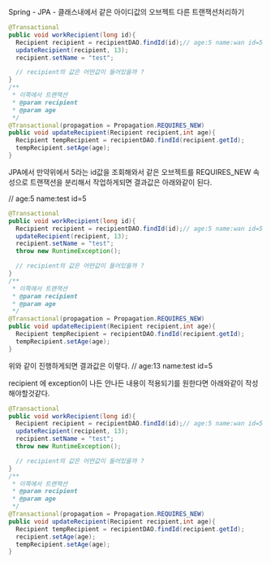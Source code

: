 Spring - JPA - 클래스내에서 같은 아이디값의 오브젝트 다른 트랜잭션처리하기

```java
@Transactional
public void workRecipient(long id){
  Recipient recipient = recipientDAO.findId(id);// age:5 name:wan id=5
  updateRecipient(recipient, 13);
  recipient.setName = "test";

  // recipient의 값은 어떤값이 들어있을까 ?
}
/**
 * 이쪽에서 트랜잭션
 * @param recipient
 * @param age
 */
@Transactional(propagation = Propagation.REQUIRES_NEW)
public void updateRecipient(Recipient recipient,int age){
  Recipient tempRecipient = recipientDAO.findId(recipient.getId);
  tempRecipient.setAge(age);
}
```

JPA에서 만약위에서 5라는 id값을 조회해와서 같은 오브젝트를 REQUIRES_NEW 속성으로 트랜잭션을 분리해서 작업하게되면 결과값은 아래와같이 된다.

// age:5 name:test id=5



```java
@Transactional
public void workRecipient(long id){
  Recipient recipient = recipientDAO.findId(id);// age:5 name:wan id=5
  updateRecipient(recipient, 13);
  recipient.setName = "test";
  throw new RuntimeException();

  // recipient의 값은 어떤값이 들어있을까 ?
}
/**
 * 이쪽에서 트랜잭션
 * @param recipient
 * @param age
 */
@Transactional(propagation = Propagation.REQUIRES_NEW)
public void updateRecipient(Recipient recipient,int age){
  Recipient tempRecipient = recipientDAO.findId(recipient.getId);
  tempRecipient.setAge(age);
}
```

위와 같이 진행하게되면 결과값은 이렇다.
// age:13 name:test id=5

recipient 에 exception이 나든 안나든 내용이 적용되기를 원한다면 아래와같이 작성해야할것같다.


```java
@Transactional
public void workRecipient(long id){
  Recipient recipient = recipientDAO.findId(id);// age:5 name:wan id=5
  updateRecipient(recipient, 13);
  recipient.setName = "test";
  throw new RuntimeException();

  // recipient의 값은 어떤값이 들어있을까 ?
}
/**
 * 이쪽에서 트랜잭션
 * @param recipient
 * @param age
 */
@Transactional(propagation = Propagation.REQUIRES_NEW)
public void updateRecipient(Recipient recipient,int age){
  Recipient tempRecipient = recipientDAO.findId(recipient.getId);
  recipient.setAge(age);
  tempRecipient.setAge(age);
}
```
